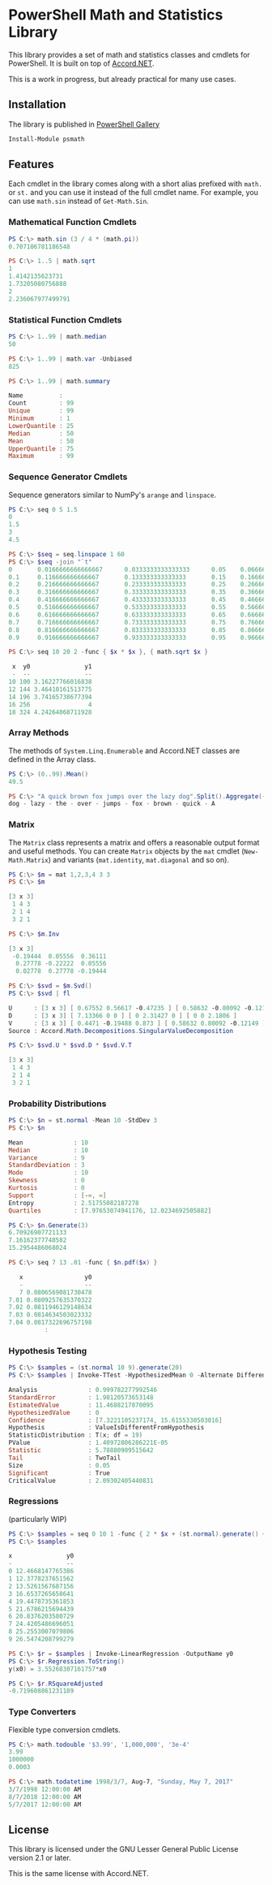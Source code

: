 ﻿# PowerShell Math and Statistics Library

This library provides a set of math and statistics classes and cmdlets for PowerShell. It is built on top of [Accord.NET](http://accord-framework.net/).

This is a work in progress, but already practical for many use cases.

## Installation

The library is published in [PowerShell Gallery](https://www.powershellgallery.com/packages/psmath)
```PowerShell
Install-Module psmath
```

## Features

Each cmdlet in the library comes along with a short alias prefixed with `math.` or `st.` and you can use it instead of the full cmdlet name. For example, you can use `math.sin` instead of `Get-Math.Sin`.

### Mathematical Function Cmdlets

```PowerShell
PS C:\> math.sin (3 / 4 * (math.pi))
0.707106781186548

PS C:\> 1..5 | math.sqrt
1
1.4142135623731
1.73205080756888
2
2.236067977499791
```

### Statistical Function Cmdlets

```PowerShell
PS C:\> 1..99 | math.median
50

PS C:\> 1..99 | math.var -Unbiased
825

PS C:\> 1..99 | math.summary

Name          :
Count         : 99
Unique        : 99
Minimum       : 1
LowerQuantile : 25
Median        : 50
Mean          : 50
UpperQuantile : 75
Maximum       : 99
```

### Sequence Generator Cmdlets

Sequence generators similar to NumPy's `arange` and `linspace`.

```PowerShell
PS C:\> seq 0 5 1.5
0
1.5
3
4.5

PS C:\> $seq = seq.linspace 1 60
PS C:\> $seq -join "`t"
0       0.0166666666666667      0.0333333333333333      0.05    0.0666666666666667      0.0833333333333333
0.1     0.116666666666667       0.133333333333333       0.15    0.166666666666667       0.183333333333333
0.2     0.216666666666667       0.233333333333333       0.25    0.266666666666667       0.283333333333333
0.3     0.316666666666667       0.333333333333333       0.35    0.366666666666667       0.383333333333333
0.4     0.416666666666667       0.433333333333333       0.45    0.466666666666667       0.483333333333333
0.5     0.516666666666667       0.533333333333333       0.55    0.566666666666667       0.583333333333333
0.6     0.616666666666667       0.633333333333333       0.65    0.666666666666667       0.683333333333333
0.7     0.716666666666667       0.733333333333333       0.75    0.766666666666667       0.783333333333333
0.8     0.816666666666667       0.833333333333333       0.85    0.866666666666667       0.883333333333333
0.9     0.916666666666667       0.933333333333333       0.95    0.966666666666667       0.983333333333333

PS C:\> seq 10 20 2 -func { $x * $x }, { math.sqrt $x }

 x  y0               y1
 -  --               --
10 100 3.16227766016838
12 144 3.46410161513775
14 196 3.74165738677394
16 256                4
18 324 4.24264068711928

```

### Array Methods

The methods of `System.Linq.Enumerable` and Accord.NET classes are defined in the Array class.

```PowerShell
PS C:\> (0..99).Mean()
49.5

PS C:\> "A quick brown fox jumps over the lazy dog".Split().Aggregate({ $args[1] + " - " + $args[0] })
dog - lazy - the - over - jumps - fox - brown - quick - A
```

### Matrix

The `Matrix` class represents a matrix and offers a reasonable output format and useful methods. You can create `Matrix` objects by the `mat` cmdlet (`New-Math.Matrix`) and variants (`mat.identity`, `mat.diagonal` and so on).

```PowerShell
PS C:\> $m = mat 1,2,3,4 3 3
PS C:\> $m

[3 x 3]
 1 4 3
 2 1 4
 3 2 1

PS C:\> $m.Inv

[3 x 3]
 -0.19444  0.05556  0.36111
  0.27778 -0.22222  0.05556
  0.02778  0.27778 -0.19444

PS C:\> $svd = $m.Svd()
PS C:\> $svd | fl

U      : [3 x 3] [ 0.67552 0.56617 -0.47235 ] [ 0.58632 -0.80092 -0.12149 ] [ 0.4471 0.19488 0.873 ]
D      : [3 x 3] [ 7.13366 0 0 ] [ 0 2.31427 0 ] [ 0 0 2.1806 ]
V      : [3 x 3] [ 0.4471 -0.19488 0.873 ] [ 0.58632 0.80092 -0.12149 ] [ 0.67552 -0.56617 -0.47235 ]
Source : Accord.Math.Decompositions.SingularValueDecomposition

PS C:\> $svd.U * $svd.D * $svd.V.T

[3 x 3]
 1 4 3
 2 1 4
 3 2 1
```

### Probability Distributions

```PowerShell
PS C:\> $n = st.normal -Mean 10 -StdDev 3
PS C:\> $n

Mean              : 10
Median            : 10
Variance          : 9
StandardDeviation : 3
Mode              : 10
Skewness          : 0
Kurtosis          : 0
Support           : [-∞, ∞]
Entropy           : 2.51755082187278
Quartiles         : [7.97653074941176, 12.0234692505882]

PS C:\> $n.Generate(3)
6.70926907721133
7.16162377748582
15.2954486068024

PS C:\> seq 7 13 .01 -func { $n.pdf($x) }

   x                 y0
   -                 --
   7 0.0806569081730478
7.01 0.0809257635370322
7.02 0.0811946129148634
7.03 0.0814634503023332
7.04 0.0817322696757198
          :
```

### Hypothesis Testing

```PowerShell
PS C:\> $samples = (st.normal 10 9).generate(20)
PS C:\> $samples | Invoke-TTest -HypothesizedMean 0 -Alternate Different

Analysis              : 0.999782277992546
StandardError         : 1.98120573653148
EstimatedValue        : 11.4688217870095
HypothesizedValue     : 0
Confidence            : [7.3221105237174, 15.6155330503016]
Hypothesis            : ValueIsDifferentFromHypothesis
StatisticDistribution : T(x; df = 19)
PValue                : 1.40972806286221E-05
Statistic             : 5.78880909515642
Tail                  : TwoTail
Size                  : 0.05
Significant           : True
CriticalValue         : 2.09302405440831
```

### Regressions

(particularly WIP)

```PowerShell
PS C:\> $samples = seq 0 10 1 -func { 2 * $x + (st.normal).generate() + 10 }
PS C:\> $samples

x               y0
-               --
0 12.4668147765386
1 12.3778237651562
2 13.5261567687156
3 16.6537265658641
4 19.4478735361853
5 21.6786215694439
6 20.8376203580729
7 24.4205486696051
8 25.2553007079806
9 26.5474208799279

PS C:\> $r = $samples | Invoke-LinearRegression -OutputName y0
PS C:\> $r.Regression.ToString()
y(x0) = 3.55268307161757*x0

PS C:\> $r.RSquareAdjusted
-0.719608861231189
```

### Type Converters

Flexible type conversion cmdlets.

```PowerShell
PS C:\> math.todouble '$3.99', '1,000,000', '3e-4'
3.99
1000000
0.0003

PS C:\> math.todatetime 1998/3/7, Aug-7, "Sunday, May 7, 2017"
3/7/1998 12:00:00 AM
8/7/2018 12:00:00 AM
5/7/2017 12:00:00 AM
```

## License

This library is licensed under the GNU Lesser General Public License version 2.1 or later.

This is the same license with Accord.NET.
